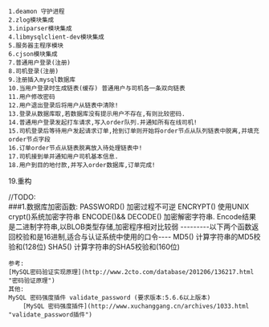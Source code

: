     1.deamon 守护进程
    2.zlog模块集成
    3.iniparser模块集成
    4.libmysqlclient-dev模块集成
    5.服务器主程序模块
    6.cjson模块集成
    7.普通用户登录(注册)
    8.司机登录(注册)
    9.注册插入mysql数据库
    10.当用户登录时生成链表(缓存) 普通用户与司机各一条双向链表
    11.用户修改密码
    12.用户退出登录后将用户从链表中清除!
    13.登录从数据库取,若数据库没有提示用户不存在,有则比较密码.
    14.普通用户登录发起打车请求,写入order队列.并通知所有在线司机!
    15.司机登录后等待用户发起请求订单,抢到订单则开始将order节点从队列链表中脱离,并填充order节点字段
    16.订单order节点从链表脱离放入待处理链表中!
    17.司机接到单并通知用户司机基本信息.
    18.用户到目的地付款,并写入order数据库,订单完成! 

19.重构

//TODO:     <br>
###1.数据库加密函数:
	PASSWORD() 加密过程不可逆
	ENCRYPT() 使用UNIX crypt()系统加密字符串
	ENCODE()&& DECODE() 加密解密字符串. Encode结果是二进制字符串,以BLOB类型存储,加密程序相对比较弱
	---------以下两个函数返回校验和是16进制,适合与认证系统中使用的口令----
		MD5() 计算字符串的MD5校验和(128位)
		SHA5() 计算字符串的SHA5校验和(160位)

    参考: 
   	[MySQL密码验证实现原理](http://www.2cto.com/database/201206/136217.html "密码验证原理")
    其他:
 	MySQL 密码强度插件 validate_password (要求版本:5.6.6以上版本)
      	[MySQL 密码强度插件](http://www.xuchanggang.cn/archives/1033.html "validate_password插件")
